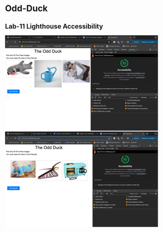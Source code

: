 # Odd-Duck

## Lab-11 Lighthouse Accessibility

![Lighthouse Accessability](img/Lab11-Lighthouse.png)
![Lighthouse Accessability](img/Lab12-Lighthouse.png)

